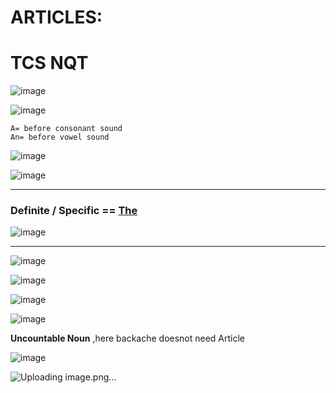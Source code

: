 # ARTICLES:
# TCS NQT 

![image](https://user-images.githubusercontent.com/77873383/185417517-818dbf83-0194-4176-a393-4af6559669ef.png)

![image](https://user-images.githubusercontent.com/77873383/185417958-2e4d7d7f-0c79-4791-815a-9cc8fc227ce8.png)

```
A= before consonant sound
An= before vowel sound
```

![image](https://user-images.githubusercontent.com/77873383/185418189-9670e82d-0531-40a0-865a-8e8c728138b8.png)

![image](https://user-images.githubusercontent.com/77873383/185418660-b4e185dd-1147-4eb3-8587-64772f15ce18.png)


---

### Definite / Specific == <ins>The</ins>

![image](https://user-images.githubusercontent.com/77873383/185419781-8b3e4f5a-2ee3-4cd1-aad0-b4992deb272c.png)


---

![image](https://user-images.githubusercontent.com/77873383/185420621-cc3f79a1-f88e-4bc9-9634-b7f3a506cd42.png)

![image](https://user-images.githubusercontent.com/77873383/185420701-e892d492-ea6b-4d70-bd67-4b53b02cbdc1.png)

![image](https://user-images.githubusercontent.com/77873383/185420947-a1f8afb3-05de-4deb-9151-c438c0fb4517.png)

![image](https://user-images.githubusercontent.com/77873383/185421360-ec502509-458c-4720-b5a2-f0185831dfee.png)

**Uncountable Noun** ,here backache doesnot need Article

![image](https://user-images.githubusercontent.com/77873383/185421642-dea6f536-7d5b-4763-9a07-5a82d1c0fa3d.png)


![Uploading image.png…]()




